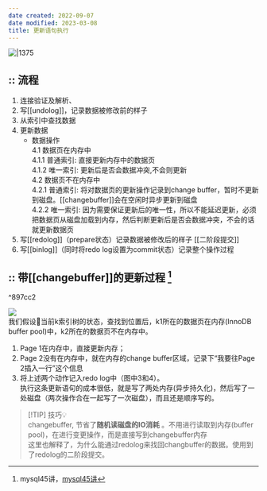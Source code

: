 ```yaml
---
date created: 2022-09-07
date modified: 2023-03-08
title: 更新语句执行
---
```


![|1375](http://image.clickear.top/updateprocess.png)

## :: 流程

1. 连接验证及解析、
2. 写[[undolog]]，记录数据被修改前的样子
3. 从索引中查找数据
4. 更新数据
    - 数据操作  
        4.1 数据页在内存中  
	        4.1.1 普通索引: 直接更新内存中的数据页  
	        4.1.2 唯一索引: 更新后是否会数据冲突,不会则更新  
        4.2 数据页不在内存中  
	        4.2.1 普通索引: 将对数据页的更新操作记录到change buffer，暂时不更新到磁盘。[[changebuffer]]会在空闲时异步更新到磁盘  
	        4.2.2 唯一索引: 因为需要保证更新后的唯一性，所以不能延迟更新，必须把数据页从磁盘加载到内存，然后判断更新后是否会数据冲突，不会的话就更新数据页
5. 写[[redolog]]（prepare状态）记录数据被修改后的样子 [[二阶段提交]]
6. 写[[binlog]]（同时将redo log设置为commit状态）记录整个操作过程

## :: 带[[changebuffer]]的更新过程 [^1]

^897cc2

![](http://image.clickear.top/20230308104631.png)  
我们假设当前k索引树的状态，查找到位置后，k1所在的数据页在内存(InnoDB buffer pool)中，k2所在的数据页不在内存中。

1. Page 1在内存中，直接更新内存；
2. Page 2没有在内存中，就在内存的change buffer区域，记录下“我要往Page 2插入一行”这个信息
3. 将上述两个动作记入redo log中（图中3和4）。  
执行这条更新语句的成本很低，就是写了两处内存(异步持久化)，然后写了一处磁盘（两次操作合在一起写了一次磁盘），而且还是顺序写的。
> [!TIP] 技巧💡  
> changebuffer, 节省了**随机读磁盘的IO消耗** 。不用进行读取到内存(buffer pool)，在进行变更操作，而是直接写到changebuffer内存  
> 这里也解释了，为什么能通过redolog来找回changbuffer的数据。使用到了redolog的二阶段提交。

[^1]: mysql45讲，[mysql45讲](https://book.clickear.top/mysql45/09%E8%AE%B2%E6%99%AE%E9%80%9A%E7%B4%A2%E5%BC%95%E5%92%8C%E5%94%AF%E4%B8%80%E7%B4%A2%E5%BC%95%EF%BC%8C%E5%BA%94%E8%AF%A5%E6%80%8E%E4%B9%88%E9%80%89%E6%8B%A9.html)
